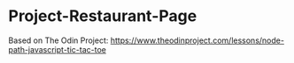 # Project-Restaurant-Page
Based on The Odin Project: https://www.theodinproject.com/lessons/node-path-javascript-tic-tac-toe
